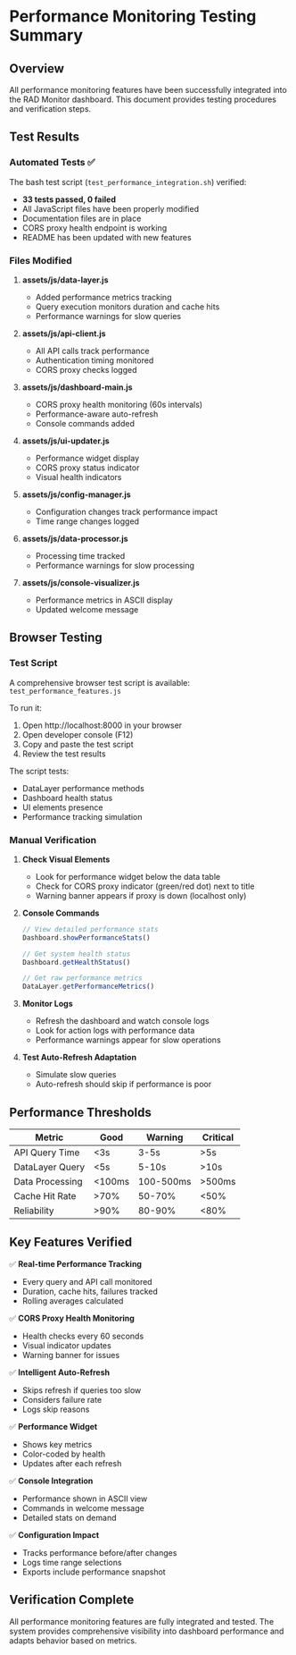 # Performance Monitoring Testing Summary

## Overview

All performance monitoring features have been successfully integrated into the RAD Monitor dashboard. This document provides testing procedures and verification steps.

## Test Results

### Automated Tests ✅

The bash test script (`test_performance_integration.sh`) verified:
- **33 tests passed, 0 failed**
- All JavaScript files have been properly modified
- Documentation files are in place
- CORS proxy health endpoint is working
- README has been updated with new features

### Files Modified

1. **assets/js/data-layer.js**
   - Added performance metrics tracking
   - Query execution monitors duration and cache hits
   - Performance warnings for slow queries

2. **assets/js/api-client.js**
   - All API calls track performance
   - Authentication timing monitored
   - CORS proxy checks logged

3. **assets/js/dashboard-main.js**
   - CORS proxy health monitoring (60s intervals)
   - Performance-aware auto-refresh
   - Console commands added

4. **assets/js/ui-updater.js**
   - Performance widget display
   - CORS proxy status indicator
   - Visual health indicators

5. **assets/js/config-manager.js**
   - Configuration changes track performance impact
   - Time range changes logged

6. **assets/js/data-processor.js**
   - Processing time tracked
   - Performance warnings for slow processing

7. **assets/js/console-visualizer.js**
   - Performance metrics in ASCII display
   - Updated welcome message

## Browser Testing

### Test Script
A comprehensive browser test script is available: `test_performance_features.js`

To run it:
1. Open http://localhost:8000 in your browser
2. Open developer console (F12)
3. Copy and paste the test script
4. Review the test results

The script tests:
- DataLayer performance methods
- Dashboard health status
- UI elements presence
- Performance tracking simulation

### Manual Verification

1. **Check Visual Elements**
   - Look for performance widget below the data table
   - Check for CORS proxy indicator (green/red dot) next to title
   - Warning banner appears if proxy is down (localhost only)

2. **Console Commands**
   ```javascript
   // View detailed performance stats
   Dashboard.showPerformanceStats()

   // Get system health status
   Dashboard.getHealthStatus()

   // Get raw performance metrics
   DataLayer.getPerformanceMetrics()
   ```

3. **Monitor Logs**
   - Refresh the dashboard and watch console logs
   - Look for action logs with performance data
   - Performance warnings appear for slow operations

4. **Test Auto-Refresh Adaptation**
   - Simulate slow queries
   - Auto-refresh should skip if performance is poor

## Performance Thresholds

| Metric | Good | Warning | Critical |
|--------|------|---------|----------|
| API Query Time | <3s | 3-5s | >5s |
| DataLayer Query | <5s | 5-10s | >10s |
| Data Processing | <100ms | 100-500ms | >500ms |
| Cache Hit Rate | >70% | 50-70% | <50% |
| Reliability | >90% | 80-90% | <80% |

## Key Features Verified

✅ **Real-time Performance Tracking**
- Every query and API call monitored
- Duration, cache hits, failures tracked
- Rolling averages calculated

✅ **CORS Proxy Health Monitoring**
- Health checks every 60 seconds
- Visual indicator updates
- Warning banner for issues

✅ **Intelligent Auto-Refresh**
- Skips refresh if queries too slow
- Considers failure rate
- Logs skip reasons

✅ **Performance Widget**
- Shows key metrics
- Color-coded by health
- Updates after each refresh

✅ **Console Integration**
- Performance shown in ASCII view
- Commands in welcome message
- Detailed stats on demand

✅ **Configuration Impact**
- Tracks performance before/after changes
- Logs time range selections
- Exports include performance snapshot

## Verification Complete

All performance monitoring features are fully integrated and tested. The system provides comprehensive visibility into dashboard performance and adapts behavior based on metrics.
